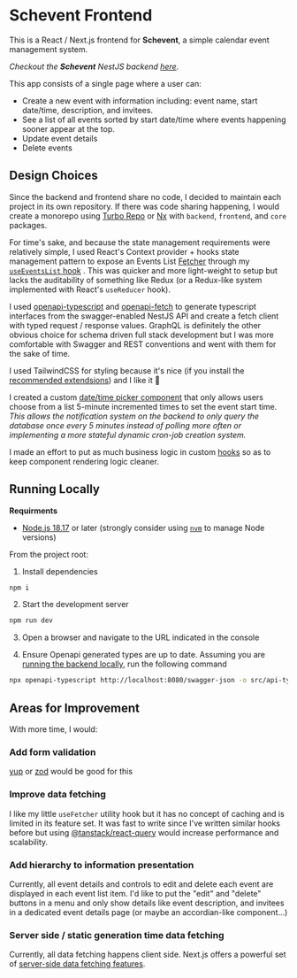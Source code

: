# Schevent Frontend

This is a React / Next.js frontend for **Schevent**, a simple calendar event management system.

_Checkout the **Schevent** NestJS backend [here](https://github.com/jacoacoacob/schevent)._

This app consists of a single page where a user can:
- Create a new event with information including: event name, start date/time, description, and invitees.
- See a list of all events sorted by start date/time where events happening sooner appear at the top.
- Update event details
- Delete events


## Design Choices

Since the backend and frontend share no code, I decided to maintain each project in its own repository. If there was code sharing happening, I would create a monorepo using [Turbo Repo](https://turbo.build/repo) or [Nx](https://nx.dev/) with `backend`, `frontend`, and `core` packages.

For time's sake, and because the state management requirements were relatively simple, I used React's Context provider + hooks state management pattern to expose an Events List [Fetcher](./src/app/_hooks/use-fetcher.ts) through my [`useEventsList` hook](./src/app/_components/events-provider.tsx) . This was quicker and more light-weight to setup but lacks the auditability of something like Redux (or a Redux-like system implemented with React's `useReducer` hook).

I used [openapi-typescript](https://openapi-ts.pages.dev/introduction) and [openapi-fetch](https://openapi-ts.pages.dev/openapi-fetch/) to generate typescript interfaces from the swagger-enabled NestJS API and create a fetch client with typed request / response values. GraphQL is definitely the other obvious choice for schema driven full stack development but I was more comfortable with Swagger and REST conventions and went with them for the sake of time.

I used TailwindCSS for styling because it's nice (if you install the [recommended extendsions](./.vscode/extensions.json)) and I like it 🙂

I created a custom [date/time picker component](./src/app/_components/edit-event-date-time.tsx) that only allows users choose from a list 5-minute incremented times to set the event start time. _This allows the notification system on the backend to only query the database once every 5 minutes instead of polling more often or implementing a more stateful dynamic cron-job creation system._

I made an effort to put as much business logic in custom [hooks](./src/app/_hooks/) so as to keep component rendering logic cleaner.


## Running Locally

**Requirments**
- [Node.js 18.17](https://nodejs.org/en) or later (strongly consider using [`nvm`](https://github.com/nvm-sh/nvm) to manage Node versions)

From the project root:

1. Install dependencies
  ```sh
  npm i
  ```

2. Start the development server
  ```sh
  npm run dev
  ```

3. Open a browser and navigate to the URL indicated in the console

4. Ensure Openapi generated types are up to date. Assuming you are [running the backend locally](https://github.com/jacoacoacob/schevent#running-locally), run the following command
  ```sh
  npx openapi-typescript http://localhost:8080/swagger-json -o src/api-types.ts
  ```

## Areas for Improvement

With more time, I would:

### Add form validation
[yup](https://yup-docs.vercel.app/docs/intro) or [zod](https://zod.dev/) would be good for this

### Improve data fetching
I like my little `useFetcher` utility hook but it has no concept of caching and is limited in its feature set. It was fast to write since I've written similar hooks before but using [@tanstack/react-query](https://tanstack.com/query/latest) would increase performance and scalability.

### Add hierarchy to information presentation
Currently, all event details and controls to edit and delete each event are displayed in each event list item. I'd like to put the "edit" and "delete" buttons in a menu and only show details like event description, and invitees in a dedicated event details page (or maybe an accordian-like component...)

### Server side / static generation time data fetching
Currently, all data fetching happens client side. Next.js offers a powerful set of [server-side data fetching features](https://nextjs.org/docs/app/building-your-application/data-fetching/fetching-caching-and-revalidating#fetching-data-on-the-server-with-fetch).
